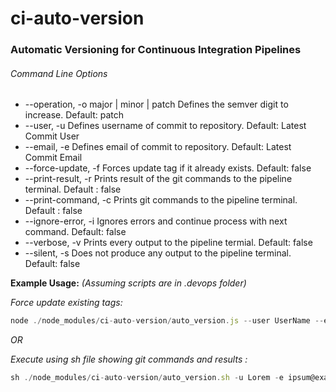 # ci-auto-version
###  Automatic Versioning for Continuous Integration Pipelines

###### Command Line Options
-  --operation, -o major | minor | patch      Defines the semver digit to increase. Default: patch
-  --user, -u <UserName>   Defines username of commit to repository. Default: Latest Commit User
-  --email, -e <E-mail>    Defines email of commit to repository. Default: Latest Commit Email
-  --force-update, -f     Forces update tag if it already exists. Default: false
-  --print-result, -r    Prints result of the git commands to the pipeline terminal. Default : false
-  --print-command, -c   Prints git commands to the pipeline terminal. Default : false
-  --ignore-error, -i    Ignores errors and continue process with next command. Default: false
-  --verbose, -v   Prints every output to the pipeline termial. Default: false
-  --silent, -s    Does not produce any output to the pipeline terminal. Default: false

**Example Usage:** _(Assuming scripts are in .devops folder)_

_Force update existing tags:_

```javascript
node ./node_modules/ci-auto-version/auto_version.js --user UserName --email email@host.com -force
```
_OR_

_Execute using sh file showing git commands and results :_
```javascript
sh ./node_modules/ci-auto-version/auto_version.sh -u Lorem -e ipsum@example.com -v
```
